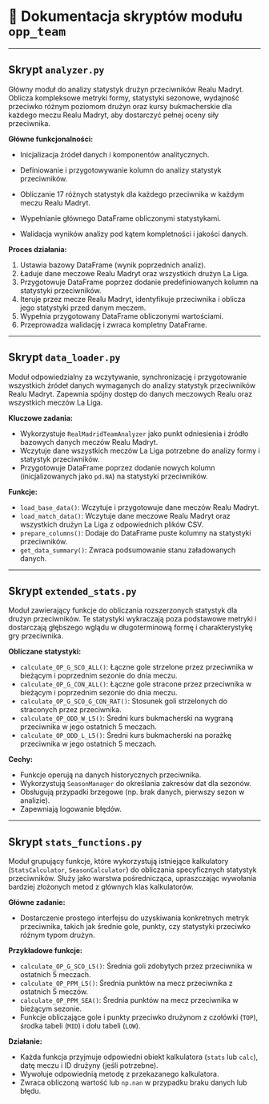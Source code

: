 # 📄 Dokumentacja skryptów modułu `opp_team`

---

## Skrypt `analyzer.py`

Główny moduł do analizy statystyk drużyn przeciwników Realu Madryt. Oblicza kompleksowe metryki formy, statystyki sezonowe, wydajność przeciwko różnym poziomom drużyn oraz kursy bukmacherskie dla każdego meczu Realu Madryt, aby dostarczyć pełnej oceny siły przeciwnika.

**Główne funkcjonalności:**

- Inicjalizacja źródeł danych i komponentów analitycznych.

- Definiowanie i przygotowywanie kolumn do analizy statystyk przeciwników.
  
- Obliczanie 17 różnych statystyk dla każdego przeciwnika w każdym meczu Realu Madryt.

- Wypełnianie głównego DataFrame obliczonymi statystykami.

- Walidacja wyników analizy pod kątem kompletności i jakości danych.

**Proces działania:**

1. Ustawia bazowy DataFrame (wynik poprzednich analiz).
2. Ładuje dane meczowe Realu Madryt oraz wszystkich drużyn La Liga.
3. Przygotowuje DataFrame poprzez dodanie predefiniowanych kolumn na statystyki przeciwników.
4. Iteruje przez mecze Realu Madryt, identyfikuje przeciwnika i oblicza jego statystyki przed danym meczem.
5. Wypełnia przygotowany DataFrame obliczonymi wartościami.
6. Przeprowadza walidację i zwraca kompletny DataFrame.

---

## Skrypt `data_loader.py`

Moduł odpowiedzialny za wczytywanie, synchronizację i przygotowanie wszystkich źródeł danych wymaganych do analizy statystyk przeciwników Realu Madryt. Zapewnia spójny dostęp do danych meczowych Realu oraz wszystkich meczów La Liga.

**Kluczowe zadania:**

- Wykorzystuje `RealMadridTeamAnalyzer` jako punkt odniesienia i źródło bazowych danych meczów Realu Madryt.
- Wczytuje dane wszystkich meczów La Liga potrzebne do analizy formy i statystyk przeciwników.
- Przygotowuje DataFrame poprzez dodanie nowych kolumn (inicjalizowanych jako `pd.NA`) na statystyki przeciwników.

**Funkcje:**

- `load_base_data()`: Wczytuje i przygotowuje dane meczów Realu Madryt.
- `load_match_data()`: Wczytuje dane meczowe Realu Madryt oraz wszystkich drużyn La Liga z odpowiednich plików CSV.
- `prepare_columns()`: Dodaje do DataFrame puste kolumny na statystyki przeciwników.
- `get_data_summary()`: Zwraca podsumowanie stanu załadowanych danych.

---

## Skrypt `extended_stats.py`

Moduł zawierający funkcje do obliczania rozszerzonych statystyk dla drużyn przeciwników. Te statystyki wykraczają poza podstawowe metryki i dostarczają głębszego wglądu w długoterminową formę i charakterystykę gry przeciwnika.

**Obliczane statystyki:**

- `calculate_OP_G_SCO_ALL()`: Łączne gole strzelone przez przeciwnika w bieżącym i poprzednim sezonie do dnia meczu.
- `calculate_OP_G_CON_ALL()`: Łączne gole stracone przez przeciwnika w bieżącym i poprzednim sezonie do dnia meczu.
- `calculate_OP_G_SCO_G_CON_RAT()`: Stosunek goli strzelonych do straconych przez przeciwnika.
- `calculate_OP_ODD_W_L5()`: Średni kurs bukmacherski na wygraną przeciwnika w jego ostatnich 5 meczach.
- `calculate_OP_ODD_L_L5()`: Średni kurs bukmacherski na porażkę przeciwnika w jego ostatnich 5 meczach.

**Cechy:**

- Funkcje operują na danych historycznych przeciwnika.
- Wykorzystują `SeasonManager` do określania zakresów dat dla sezonów.
- Obsługują przypadki brzegowe (np. brak danych, pierwszy sezon w analizie).
- Zapewniają logowanie błędów.

---

## Skrypt `stats_functions.py`

Moduł grupujący funkcje, które wykorzystują istniejące kalkulatory (`StatsCalculator`, `SeasonCalculator`) do obliczania specyficznych statystyk przeciwników. Służy jako warstwa pośrednicząca, upraszczając wywołania bardziej złożonych metod z głównych klas kalkulatorów.

**Główne zadanie:**

- Dostarczenie prostego interfejsu do uzyskiwania konkretnych metryk przeciwnika, takich jak średnie gole, punkty, czy statystyki przeciwko różnym typom drużyn.

**Przykładowe funkcje:**

- `calculate_OP_G_SCO_L5()`: Średnia goli zdobytych przez przeciwnika w ostatnich 5 meczach.
- `calculate_OP_PPM_L5()`: Średnia punktów na mecz przeciwnika z ostatnich 5 meczów.
- `calculate_OP_PPM_SEA()`: Średnia punktów na mecz przeciwnika w bieżącym sezonie.
- Funkcje obliczające gole i punkty przeciwko drużynom z czołówki (`TOP`), środka tabeli (`MID`) i dołu tabeli (`LOW`).

**Działanie:**

- Każda funkcja przyjmuje odpowiedni obiekt kalkulatora (`stats` lub `calc`), datę meczu i ID drużyny (jeśli potrzebne).
- Wywołuje odpowiednią metodę z przekazanego kalkulatora.
- Zwraca obliczoną wartość lub `np.nan` w przypadku braku danych lub błędu.

